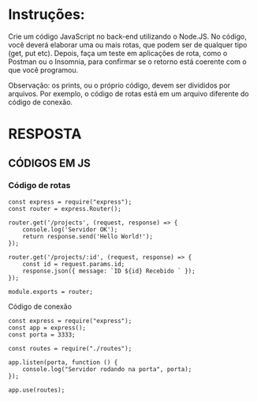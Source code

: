 # Instruções:

Crie um código JavaScript no back-end utilizando o Node.JS. No código, você deverá elaborar uma ou mais rotas, que podem ser de qualquer tipo (get, put etc). Depois, faça um teste em aplicações de rota, como o Postman ou o Insomnia, para confirmar se o retorno está coerente com o que você programou.

Observação: os prints, ou o próprio código, devem ser divididos por arquivos. Por exemplo, o código de rotas está em um arquivo diferente do código de conexão.

# RESPOSTA

## CÓDIGOS EM JS

### Código de rotas

```JS
const express = require("express");
const router = express.Router();

router.get('/projects', (request, response) => {
    console.log('Servidor OK');
    return response.send('Hello World!');
});

router.get('/projects/:id', (request, response) => {
    const id = request.params.id;
    response.json({ message: `ID ${id} Recebido ` });
});

module.exports = router;
```

Código de conexão
```JS
const express = require("express");
const app = express();
const porta = 3333;

const routes = require("./routes");

app.listen(porta, function () {
    console.log("Servidor rodando na porta", porta);
});

app.use(routes);
```



